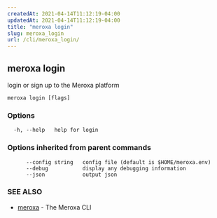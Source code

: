 ```yaml
---
createdAt: 2021-04-14T11:12:19-04:00
updatedAt: 2021-04-14T11:12:19-04:00
title: "meroxa login"
slug: meroxa_login
url: /cli/meroxa_login/
---
```

## meroxa login

login or sign up to the Meroxa platform

```
meroxa login [flags]
```

### Options

```
  -h, --help   help for login
```

### Options inherited from parent commands

```
      --config string   config file (default is $HOME/meroxa.env)
      --debug           display any debugging information
      --json            output json
```

### SEE ALSO

* [meroxa](meroxa)	 - The Meroxa CLI

